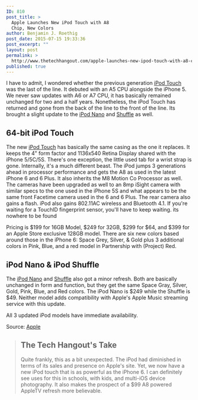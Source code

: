 ```yaml
---
ID: 810
post_title: >
  Apple Launches New iPod Touch with A8
  Chip, New Colors
author: Benjamin J. Roethig
post_date: 2015-07-15 19:33:36
post_excerpt: ""
layout: post
permalink: >
  http://www.thetechhangout.com/apple-launches-new-ipod-touch-with-a8-chip-new-colors/
published: true
---
```

I have to admit, I wondered whether the previous generation [iPod Touch](http://www.apple.com/ipod-touch/) was the last of the line.  It debuted with an A5 CPU alongside the iPhone 5.  We never saw updates with A6 or A7 CPU, it has basically remained unchanged for two and a half years.  Nonetheless, the iPod Touch has returned and gone from the back of the line to the front of the line.  Its brought a slight update to the [iPod Nano](http://www.apple.com/ipod-nano/) and [Shuffle](http://www.apple.com/ipod-shuffle/) as well.  

## 64-bit iPod Touch
The new [iPod Touch](http://www.apple.com/ipod-touch/) has basically the same casing as the one it replaces.  It keeps the 4" form factor and 1136x540 Retina Display shared with the iPhone 5/5C/5S.  There's one exception, the little used tab for a wrist strap is gone.  Internally, it's a much different beast.  The iPod jumps 3 generations ahead in processor performance and gets the A8 as used in the latest iPhone 6 and 6 Plus.  It also inherits the M8 Motion Co Processor as well.  The cameras have been upgraded as well to an 8mp iSight camera with similar specs to the one used in the iPhone 5S and what appears to be the same front Facetime camera used in the 6 and 6 Plus.  The rear camera also gains a flash. iPod also gains 802.11AC wireless and Bluetooth 4.1.  If you're waiting for a TouchID fingerprint sensor, you'll have to keep waiting.  its nowhere to be found

Pricing is $199 for 16GB Model, $249 for 32GB, $299 for $64, and $399 for an Apple Store exclusive 128GB model.  There are six new colors based around those in the iPhone 6: Space Grey, Silver, & Gold plus 3 additional colors in Pink, Blue, and a red model in Partnership with (Project) Red.

## iPod Nano & iPod Shuffle
The [iPod Nano](http://www.apple.com/ipod-nano/) and [Shuffle](http://www.apple.com/ipod-shuffle/) also got a minor refresh.  Both are basically unchanged in form and function, but they get the same Space Gray, Silver, Gold, Pink, Blue, and Red colors.  The iPod Nano is $249 while the Shuffle is $49.  Neither model adds compatibility with Apple's Apple Music streaming service with this update.

All 3 updated iPod models have immediate availability.

Source: [Apple](http://www.apple.com/pr/library/2015/07/15Apple-Introduces-The-Best-iPod-touch-Yet.html)

> ## The Tech Hangout's Take
> Quite frankly, this as a bit unexpected.  The iPod had diminished in terms of its sales and presence on Apple's site.  Yet, we now have a new iPod touch that is as powerful as the iPhone 6.  I can definitely see uses for this in schools, with kids, and multi-iOS device photography.  It also makes the prospect of a $99 A8 powered AppleTV refresh more believable.